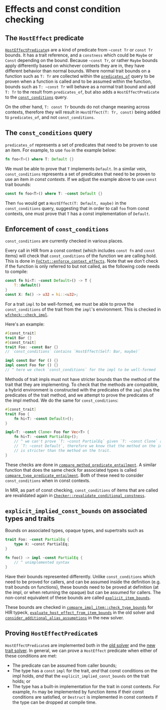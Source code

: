# Effects and const condition checking

## The `HostEffect` predicate

[`HostEffectPredicate`]s are a kind of predicate from `~const Tr` or `const Tr`
bounds. It has a trait reference, and a `constness` which could be `Maybe` or
`Const` depending on the bound. Because `~const Tr`, or rather `Maybe` bounds
apply differently based on whichever contexts they are in, they have different
behavior than normal bounds. Where normal trait bounds on a function such as
`T: Tr` are collected within the [`predicates_of`] query to be proven when a
function is called and to be assumed within the function, bounds such as
`T: ~const Tr` will behave as a normal trait bound and add `T: Tr` to the result
from `predicates_of`, but also adds a `HostEffectPredicate` to the
[`const_conditions`] query.

On the other hand, `T: const Tr` bounds do not change meaning across contexts,
therefore they will result in `HostEffect(T: Tr, const)` being added to
`predicates_of`, and not `const_conditions`.

[`HostEffectPredicate`]: https://doc.rust-lang.org/nightly/nightly-rustc/rustc_type_ir/predicate/struct.HostEffectPredicate.html
[`predicates_of`]: https://doc.rust-lang.org/nightly/nightly-rustc/rustc_middle/ty/struct.TyCtxt.html#method.predicates_of
[`const_conditions`]: https://doc.rust-lang.org/nightly/nightly-rustc/rustc_middle/ty/struct.TyCtxt.html#method.const_conditions

## The `const_conditions` query

`predicates_of` represents a set of predicates that need to be proven to use an
item. For example, to use `foo` in the example below:

```rust
fn foo<T>() where T: Default {}
```

We must be able to prove that `T` implements `Default`. In a similar vein,
`const_conditions` represents a set of predicates that need to be proven to use
an item *in const contexts*. If we adjust the example above to use `const` trait
bounds:

```rust
const fn foo<T>() where T: ~const Default {}
```

Then `foo` would get a `HostEffect(T: Default, maybe)` in the `const_conditions`
query, suggesting that in order to call `foo` from const contexts, one must
prove that `T` has a const implementation of `Default`.

## Enforcement of `const_conditions`

`const_conditions` are currently checked in various places. 

Every call in HIR from a const context (which includes `const fn` and `const`
items) will check that `const_conditions` of the function we are calling hold.
This is done in [`FnCtxt::enforce_context_effects`]. Note that we don't check
if the function is only referred to but not called, as the following code needs
to compile:

```rust
const fn hi<T: ~const Default>() -> T {
    T::default()
}
const X: fn() -> u32 = hi::<u32>;
```

For a trait `impl` to be well-formed, we must be able to prove the
`const_conditions` of the trait from the `impl`'s environment. This is checked
in [`wfcheck::check_impl`].

Here's an example:

```rust
#[const_trait]
trait Bar {}
#[const_trait]
trait Foo: ~const Bar {}
// `const_conditions` contains `HostEffect(Self: Bar, maybe)`

impl const Bar for () {}
impl const Foo for () {}
// ^ here we check `const_conditions` for the impl to be well-formed
```

Methods of trait impls must not have stricter bounds than the method of the
trait that they are implementing. To check that the methods are compatible, a
hybrid environment is constructed with the predicates of the `impl` plus the
predicates of the trait method, and we attempt to prove the predicates of the
impl method. We do the same for `const_conditions`:

```rust
#[const_trait]
trait Foo {
    fn hi<T: ~const Default>();
}

impl<T: ~const Clone> Foo for Vec<T> {
    fn hi<T: ~const PartialEq>();
    // ^ we can't prove `T: ~const PartialEq` given `T: ~const Clone` and
    // `T: ~const Default`, therefore we know that the method on the impl
    // is stricter than the method on the trait.
}
```

These checks are done in [`compare_method_predicate_entailment`]. A similar
function that does the same check for associated types is called
[`compare_type_predicate_entailment`]. Both of these need to consider
`const_conditions` when in const contexts.

In MIR, as part of const checking, `const_conditions` of items that are called
are revalidated again in [`Checker::revalidate_conditional_constness`].

[`compare_method_predicate_entailment`]: https://doc.rust-lang.org/nightly/nightly-rustc/rustc_hir_analysis/check/compare_impl_item/fn.compare_method_predicate_entailment.html
[`compare_type_predicate_entailment`]: https://doc.rust-lang.org/nightly/nightly-rustc/rustc_hir_analysis/check/compare_impl_item/fn.compare_type_predicate_entailment.html
[`FnCtxt::enforce_context_effects`]: https://doc.rust-lang.org/nightly/nightly-rustc/rustc_hir_typeck/fn_ctxt/struct.FnCtxt.html#method.enforce_context_effects
[`wfcheck::check_impl`]: https://doc.rust-lang.org/nightly/nightly-rustc/rustc_hir_analysis/check/wfcheck/fn.check_impl.html
[`Checker::revalidate_conditional_constness`]: https://doc.rust-lang.org/nightly/nightly-rustc/rustc_const_eval/check_consts/check/struct.Checker.html#method.revalidate_conditional_constness

## `explicit_implied_const_bounds` on associated types and traits

Bounds on associated types, opaque types, and supertraits such as
```rust
trait Foo: ~const PartialEq {
    type X: ~const PartialEq;
}

fn foo() -> impl ~const PartialEq {
    // ^ unimplemented syntax
}
```

Have their bounds represented differently. Unlike `const_conditions` which need
to be proved for callers, and can be assumed inside the definition (e.g. trait
bounds on functions), these bounds need to be proved at definition (at the impl,
or when returning the opaque) but can be assumed for callers. The non-const
equivalent of these bounds are called [`explicit_item_bounds`].

These bounds are checked in [`compare_impl_item::check_type_bounds`] for HIR
typeck, [`evaluate_host_effect_from_item_bounds`] in the old solver and
[`consider_additional_alias_assumptions`] in the new solver.

[`explicit_item_bounds`]: https://doc.rust-lang.org/nightly/nightly-rustc/rustc_middle/ty/struct.TyCtxt.html#method.explicit_item_bounds
[`compare_impl_item::check_type_bounds`]: https://doc.rust-lang.org/nightly/nightly-rustc/rustc_hir_analysis/check/compare_impl_item/fn.check_type_bounds.html
[`evaluate_host_effect_from_item_bounds`]: https://doc.rust-lang.org/nightly/nightly-rustc/rustc_trait_selection/traits/effects/fn.evaluate_host_effect_from_item_bounds.html
[`consider_additional_alias_assumptions`]: https://doc.rust-lang.org/nightly/nightly-rustc/rustc_next_trait_solver/solve/assembly/trait.GoalKind.html#tymethod.consider_additional_alias_assumptions

## Proving `HostEffectPredicate`s

`HostEffectPredicate`s are implemented both in the [old solver] and the [new
trait solver]. In general, we can prove a `HostEffect` predicate when either of
these conditions are met:

* The predicate can be assumed from caller bounds;
* The type has a `const` `impl` for the trait, *and* that const conditions on
the impl holds, *and* that the `explicit_implied_const_bounds` on the trait
holds; or
* The type has a built-in implementation for the trait in const contexts. For
example, `Fn` may be implemented by function items if their const conditions
are satisfied, or `Destruct` is implemented in const contexts if the type can
be dropped at compile time.

[old solver]: https://doc.rust-lang.org/nightly/nightly-rustc/src/rustc_trait_selection/traits/effects.rs.html
[new trait solver]: https://doc.rust-lang.org/nightly/nightly-rustc/src/rustc_next_trait_solver/solve/effect_goals.rs.html

